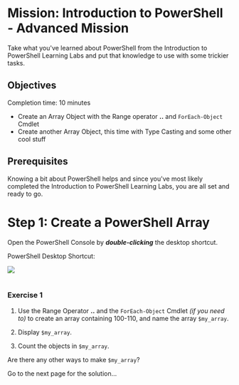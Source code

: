 # Mission: Introduction to PowerShell - Advanced Mission

Take what you've learned about PowerShell from the Introduction to PowerShell Learning Labs and put that knowledge to use with some trickier tasks.

## Objectives

Completion time: 10 minutes

  - Create an Array Object with the Range operator **..** and `ForEach-Object` Cmdlet
  - Create another Array Object, this time with Type Casting and some other cool stuff

## Prerequisites

Knowing a bit about PowerShell helps and since you've most likely completed the Introduction to PowerShell Learning Labs, you are all set and ready to go.

# Step 1: Create a PowerShell Array

Open the PowerShell Console by ***double-clicking*** the desktop shortcut.

PowerShell Desktop Shortcut:

<!--![](assets/images/image-01.jpg)<br/><br/>-->

![](/posts/files/dne-dcip-introduction-to-powershell-mission-02-v01/assets/images/image-01.jpg)<br/><br/>

### Exercise 1

  1. Use the Range Operator **..** and the `ForEach-Object` Cmdlet *(if you need to)* to create an array containing 100-110, and name the array `$my_array`.

  2. Display `$my_array`.

  3. Count the objects in `$my_array`.

Are there any other ways to make `$my_array`?

Go to the next page for the solution...
